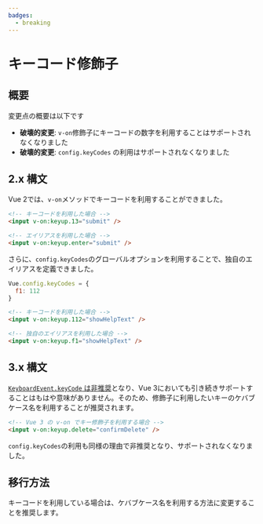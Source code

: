 ```yaml
---
badges:
  - breaking
---
```


# キーコード修飾子 <MigrationBadges :badges="$frontmatter.badges" />

## 概要

変更点の概要は以下です

- **破壊的変更**: `v-on`修飾子にキーコードの数字を利用することはサポートされなくなりました
- **破壊的変更**: `config.keyCodes` の利用はサポートされなくなりました

## 2.x 構文

Vue 2では、`v-on`メソッドでキーコードを利用することができました。

```html
<!-- キーコードを利用した場合 -->
<input v-on:keyup.13="submit" />

<!-- エイリアスを利用した場合 -->
<input v-on:keyup.enter="submit" />
```

さらに、`config.keyCodes`のグローバルオプションを利用することで、独自のエイリアスを定義できました。

```js
Vue.config.keyCodes = {
  f1: 112
}
```

```html
<!-- キーコードを利用した場合 -->
<input v-on:keyup.112="showHelpText" />

<!-- 独自のエイリアスを利用した場合 -->
<input v-on:keyup.f1="showHelpText" />
```

## 3.x 構文

[`KeyboardEvent.keyCode` は非推奨](https://developer.mozilla.org/ja/docs/Web/API/KeyboardEvent/keyCode)となり、Vue 3においても引き続きサポートすることはもはや意味がありません。そのため、修飾子に利用したいキーのケバブケース名を利用することが推奨されます。

```html
<!-- Vue 3 の v-on でキー修飾子を利用する場合 -->
<input v-on:keyup.delete="confirmDelete" />
```

`config.keyCodes`の利用も同様の理由で非推奨となり、サポートされなくなりました。

## 移行方法

キーコードを利用している場合は、ケバブケース名を利用する方法に変更することを推奨します。
